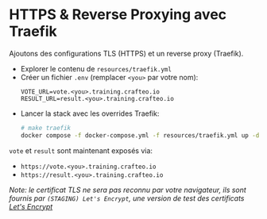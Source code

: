 # HTTPS & Reverse Proxying avec Traefik

Ajoutons des configurations TLS (HTTPS) et un reverse proxy (Traefik). 

- Explorer le contenu de `resources/traefik.yml`
- Créer un fichier `.env` (remplacer `<you>` par votre nom):
  ```
  VOTE_URL=vote.<you>.training.crafteo.io
  RESULT_URL=result.<you>.training.crafteo.io
  ```
- Lancer la stack avec les overrides Traefik:
    ```sh
    # make traefik
    docker compose -f docker-compose.yml -f resources/traefik.yml up -d
    ```

`vote` et `result` sont maintenant exposés via:
- `https://vote.<you>.training.crafteo.io`
- `https://result.<you>.training.crafteo.io`

_Note: le certificat TLS ne sera pas reconnu par votre navigateur, ils sont fournis par `(STAGING) Let's Encrypt`, une version de test des certificats [Let's Encrypt](https://letsencrypt.org/)_